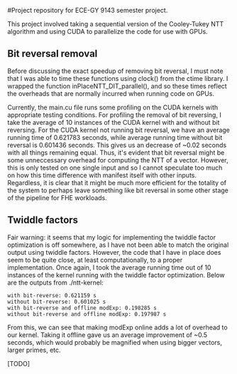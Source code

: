 #Project repository for ECE-GY 9143 semester project. 

This project involved taking a sequential version of the Cooley-Tukey NTT algorithm and using
CUDA to parallelize the code for use with GPUs. 


## Bit reversal removal
Before discussing the exact speedup of removing bit reversal, I must note that I was able to time
these functions using clock() from the ctime library. I wrapped the function inPlaceNTT_DIT_parallel(),
and so these times reflect the overheads that are normally incurred when running code on GPUs. 

Currently, the main.cu file runs some profiling on the CUDA kernels with appropriate testing conditions.
For profiling the removal of bit reversing, I take the average of 10 instances of the CUDA kernel
with and without bit reversing. For the CUDA kernel not running bit reversal, we have an average
running time of 0.621783 seconds, while average running time without bit reversal is 0.601436 seconds. 
This gives us an decrease of ~0.02 seconds with all things remaining equal. Thus, it's evident that
bit reversal might be some unneccessary overhead for computing the NTT of a vector. However, this
is only tested on one single input and so I cannot speculate too much on how this time difference
with manifest itself with other inputs. Regardless, it is clear that it might be much more
efficient for the totality of the system to perhaps leave something like bit reversal in some
other stage of the pipeline for FHE workloads.

## Twiddle factors
Fair warning: it seems that my logic for implementing the twiddle factor optimization is off
somewhere, as I have not been able to match the original output using twiddle factors.
However, the code that I have in place does seem to be quite close, at least computationally,
to a proper implementation. Once again, I took the average running time out of 10 instances
of the kernel running with the twiddle factor optimization. Below are the outputs from
./ntt-kernel:  

    with bit-reverse: 0.621159 s
    without bit-reverse: 0.601025 s
    with bit-reverse and offline modExp: 0.198285 s
    without bit-reverse and offline modExp: 0.197987 s

From this, we can see that making modExp online adds a lot of overhead to our kernel. Taking it offline
gave us an average improvement of ~0.5 seconds, which would probably be magnified when using bigger
vectors, larger primes, etc. 



[TODO]
